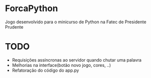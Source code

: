 ﻿# ForcaPython
 
Jogo desenvolvido para o minicurso de Python na Fatec de Presidente Prudente

# TODO
- Requisições assíncronas ao servidor quando chutar uma palavra
- Melhorias na interface(botão novo jogo, cores, ..)
- Refatoração do código do app.py